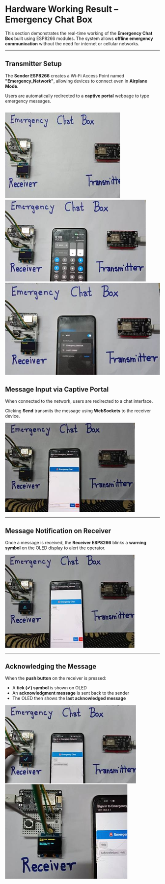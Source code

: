 # Hardware Working Result – Emergency Chat Box

This section demonstrates the real-time working of the **Emergency Chat Box** built using ESP8266 modules. The system allows **offline emergency communication** without the need for internet or cellular networks.

---

##  Transmitter Setup

The **Sender ESP8266** creates a Wi-Fi Access Point named **"Emergency_Network"**, allowing devices to connect even in **Airplane Mode**.

Users are automatically redirected to a **captive portal** webpage to type emergency messages.

![Sender Access Point WiFi Setup](images/1.jpg)
![Sender Access Point WiFi Setup](images/2.jpg)
![Sender Access Point WiFi Setup](images/3.jpg)
---

## Message Input via Captive Portal

When connected to the network, users are redirected to a chat interface.

Clicking **Send** transmits the message using **WebSockets** to the receiver device.

![Captive Portal Web Interface](images/4.jpg)

---

## Message Notification on Receiver

Once a message is received, the **Receiver ESP8266** blinks a **warning symbol** on the OLED display to alert the operator.

![OLED Alert Symbol](images/5.jpg)

---

## Acknowledging the Message

When the **push button** on the receiver is pressed:
- A **tick (✔) symbol** is shown on OLED
- An **acknowledgment message** is sent back to the sender
- The OLED then shows the **last acknowledged message**

![OLED Tick and Acknowledgment](images/8.jpg)
![OLED Tick and Acknowledgment](images/7.jpg)


